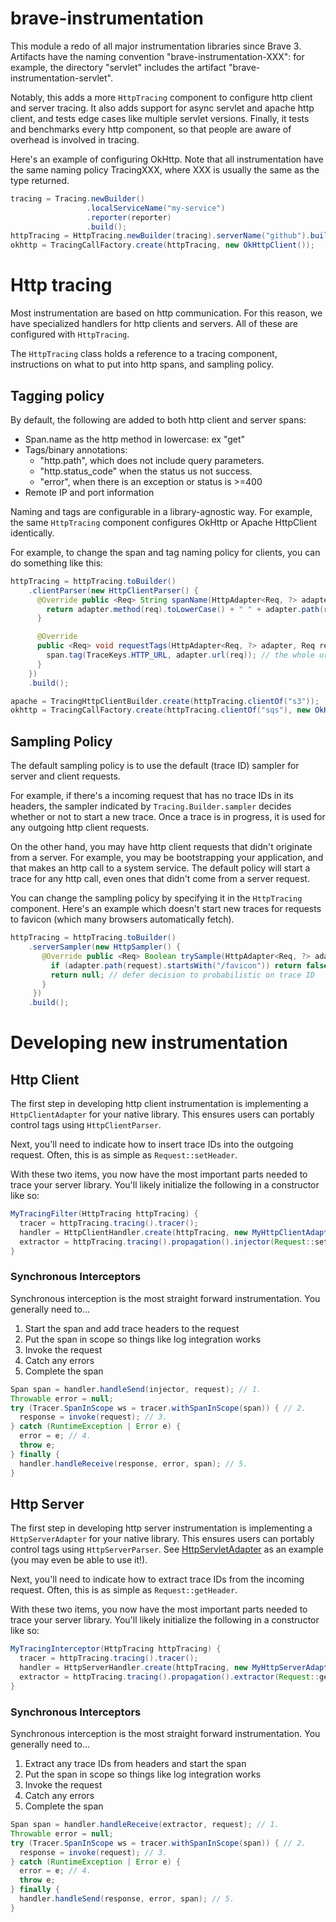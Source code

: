 # brave-instrumentation
This module a redo of all major instrumentation libraries since Brave 3.
Artifacts have the naming convention "brave-instrumentation-XXX": for
example, the directory "servlet" includes the artifact "brave-instrumentation-servlet".

Notably, this adds a more `HttpTracing` component to configure http client
and server tracing. It also adds support for async servlet and apache http
client, and tests edge cases like multiple servlet versions. Finally, it
tests and benchmarks every http component, so that people are aware of
overhead is involved in tracing.

Here's an example of configuring OkHttp. Note that all instrumentation
have the same naming policy TracingXXX, where XXX is usually the same
as the type returned.

```java
tracing = Tracing.newBuilder()
                 .localServiceName("my-service")
                 .reporter(reporter)
                 .build();
httpTracing = HttpTracing.newBuilder(tracing).serverName("github").build();
okhttp = TracingCallFactory.create(httpTracing, new OkHttpClient());
```

# Http tracing
Most instrumentation are based on http communication. For this reason,
we have specialized handlers for http clients and servers. All of these
are configured with `HttpTracing`.

The `HttpTracing` class holds a reference to a tracing component,
instructions on what to put into http spans, and sampling policy.

## Tagging policy
By default, the following are added to both http client and server spans:
* Span.name as the http method in lowercase: ex "get"
* Tags/binary annotations:
  * "http.path", which does not include query parameters.
  * "http.status_code" when the status us not success.
  * "error", when there is an exception or status is >=400
* Remote IP and port information

Naming and tags are configurable in a library-agnostic way. For example,
the same `HttpTracing` component configures OkHttp or Apache HttpClient
identically.

For example, to change the span and tag naming policy for clients, you
can do something like this:

```java
httpTracing = httpTracing.toBuilder()
    .clientParser(new HttpClientParser() {
      @Override public <Req> String spanName(HttpAdapter<Req, ?> adapter, Req req) {
        return adapter.method(req).toLowerCase() + " " + adapter.path(req);
      }

      @Override
      public <Req> void requestTags(HttpAdapter<Req, ?> adapter, Req req, brave.Span span) {
        span.tag(TraceKeys.HTTP_URL, adapter.url(req)); // the whole url, not just the path
      }
    })
    .build();

apache = TracingHttpClientBuilder.create(httpTracing.clientOf("s3"));
okhttp = TracingCallFactory.create(httpTracing.clientOf("sqs"), new OkHttpClient());
```

## Sampling Policy
The default sampling policy is to use the default (trace ID) sampler for
server and client requests.

For example, if there's a incoming request that has no trace IDs in its
headers, the sampler indicated by `Tracing.Builder.sampler` decides whether
or not to start a new trace. Once a trace is in progress, it is used for
any outgoing http client requests.

On the other hand, you may have http client requests that didn't originate
from a server. For example, you may be bootstrapping your application,
and that makes an http call to a system service. The default policy will
start a trace for any http call, even ones that didn't come from a server
request.

You can change the sampling policy by specifying it in the `HttpTracing`
component. Here's an example which doesn't start new traces for requests
to favicon (which many browsers automatically fetch).

```java
httpTracing = httpTracing.toBuilder()
    .serverSampler(new HttpSampler() {
       @Override public <Req> Boolean trySample(HttpAdapter<Req, ?> adapter, Req request) {
         if (adapter.path(request).startsWith("/favicon")) return false;
         return null; // defer decision to probabilistic on trace ID
       }
     })
    .build();
```

# Developing new instrumentation

## Http Client

The first step in developing http client instrumentation is implementing
a `HttpClientAdapter` for your native library. This ensures users can
portably control tags using `HttpClientParser`.

Next, you'll need to indicate how to insert trace IDs into the outgoing
request. Often, this is as simple as `Request::setHeader`.

With these two items, you now have the most important parts needed to
trace your server library. You'll likely initialize the following in a
constructor like so:
```java
MyTracingFilter(HttpTracing httpTracing) {
  tracer = httpTracing.tracing().tracer();
  handler = HttpClientHandler.create(httpTracing, new MyHttpClientAdapter());
  extractor = httpTracing.tracing().propagation().injector(Request::setHeader);
}
```

### Synchronous Interceptors

Synchronous interception is the most straight forward instrumentation.
You generally need to...
1. Start the span and add trace headers to the request
2. Put the span in scope so things like log integration works
3. Invoke the request
4. Catch any errors
5. Complete the span

```java
Span span = handler.handleSend(injector, request); // 1.
Throwable error = null;
try (Tracer.SpanInScope ws = tracer.withSpanInScope(span)) { // 2.
  response = invoke(request); // 3.
} catch (RuntimeException | Error e) {
  error = e; // 4.
  throw e;
} finally {
  handler.handleReceive(response, error, span); // 5.
}
```

## Http Server

The first step in developing http server instrumentation is implementing
a `HttpServerAdapter` for your native library. This ensures users can
portably control tags using `HttpServerParser`. See [HttpServletAdapter](./servlet/src/main/java/brave/servlet/HttpServletAdapter.java)
as an example (you may even be able to use it!).

Next, you'll need to indicate how to extract trace IDs from the incoming
request. Often, this is as simple as `Request::getHeader`.

With these two items, you now have the most important parts needed to
trace your server library. You'll likely initialize the following in a
constructor like so:
```java
MyTracingInterceptor(HttpTracing httpTracing) {
  tracer = httpTracing.tracing().tracer();
  handler = HttpServerHandler.create(httpTracing, new MyHttpServerAdapter());
  extractor = httpTracing.tracing().propagation().extractor(Request::getHeader);
}
```

### Synchronous Interceptors

Synchronous interception is the most straight forward instrumentation.
You generally need to...
1. Extract any trace IDs from headers and start the span
2. Put the span in scope so things like log integration works
3. Invoke the request
4. Catch any errors
5. Complete the span

```java
Span span = handler.handleReceive(extractor, request); // 1.
Throwable error = null;
try (Tracer.SpanInScope ws = tracer.withSpanInScope(span)) { // 2.
  response = invoke(request); // 3.
} catch (RuntimeException | Error e) {
  error = e; // 4.
  throw e;
} finally {
  handler.handleSend(response, error, span); // 5.
}
```